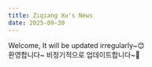 ```yaml
---
title: Ziqiang Xu's News
date: 2025-09-30
---
```


Welcome, It will be updated irregularly~😊<br>
환영합니다~ 비정기적으로 업데이트합니다~🥳<br>